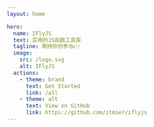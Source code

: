 ```yaml
---
layout: home

hero:
  name: IFlyJS
  text: 实用的JS函数工具库
  tagline: 期待你的参与👉
  image:
    src: /logo.svg
    alt: IFlyJS
  actions:
    - theme: brand
      text: Get Started
      link: /all
    - theme: alt
      text: View on GitHub
      link: https://github.com/itmier/iflyjs
---
```

